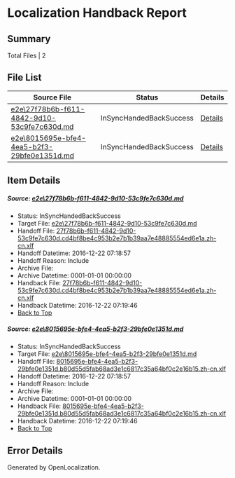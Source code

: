 # <a name='report-top'></a> Localization Handback Report

## Summary
 Total Files | 2

## File List
 Source File | Status | Details 
 ----------- | ------ | ------- 
 [e2e\27f78b6b-f611-4842-9d10-53c9fe7c630d.md](https://github.com/OpenLocalizationTestOrg/ol-test0/blob/c65a9f60c3d924574741bfae91b601b0fe3b83b7/e2e/27f78b6b-f611-4842-9d10-53c9fe7c630d.md) | InSyncHandedBackSuccess | [Details](#d687f1804b8fe0a9a302c996f047fdb04bca30a21)
 [e2e\8015695e-bfe4-4ea5-b2f3-29bfe0e1351d.md](https://github.com/OpenLocalizationTestOrg/ol-test0/blob/94e158e50d08afc270bb1807d4ba41b46baa870b/e2e/8015695e-bfe4-4ea5-b2f3-29bfe0e1351d.md) | InSyncHandedBackSuccess | [Details](#f148e980345e11837df7ff0282c9ccd34a1a0f402)

## Item Details
##### <a name='d687f1804b8fe0a9a302c996f047fdb04bca30a21'></a> Source: [e2e\27f78b6b-f611-4842-9d10-53c9fe7c630d.md](https://github.com/OpenLocalizationTestOrg/ol-test0/blob/c65a9f60c3d924574741bfae91b601b0fe3b83b7/e2e/27f78b6b-f611-4842-9d10-53c9fe7c630d.md)
* Status: InSyncHandedBackSuccess
* Target File: [e2e\27f78b6b-f611-4842-9d10-53c9fe7c630d.md](https://github.com/OpenLocalizationTestOrg/ol-test0-zhcn/blob/247ede0153baddd10920e14f9e5f5931400ef912/e2e/27f78b6b-f611-4842-9d10-53c9fe7c630d.md)
* Handoff File: [27f78b6b-f611-4842-9d10-53c9fe7c630d.cd4bf8be4c953b2e7b1b39aa7e48885554ed6e1a.zh-cn.xlf](https://github.com/OpenLocalizationTestOrg/ol-test0-handoff/blob/dfb167c4052af0c85dda6fb2e138fd08ac075cc4/ol-handoff/OpenLocalizationTestOrg/ol-test0-zhcn/shujia/mt/27f78b6b-f611-4842-9d10-53c9fe7c630d.cd4bf8be4c953b2e7b1b39aa7e48885554ed6e1a.zh-cn.xlf)
* Handoff Datetime: 2016-12-22 07:18:57
* Handoff Reason: Include
* Archive File: 
* Archive Datetime: 0001-01-01 00:00:00
* Handback File: [27f78b6b-f611-4842-9d10-53c9fe7c630d.cd4bf8be4c953b2e7b1b39aa7e48885554ed6e1a.zh-cn.xlf](https://github.com/OpenLocalizationTestOrg/ol-test0-handback/blob/5b60c73556ee1a4227eb9cbac084a61d556cb6ca/ol-handback/OpenLocalizationTestOrg/ol-test0-zhcn/shujia/mt/27f78b6b-f611-4842-9d10-53c9fe7c630d.cd4bf8be4c953b2e7b1b39aa7e48885554ed6e1a.zh-cn.xlf)
* Handback Datetime: 2016-12-22 07:19:46
* [Back to Top](#report-top)

##### <a name='f148e980345e11837df7ff0282c9ccd34a1a0f402'></a> Source: [e2e\8015695e-bfe4-4ea5-b2f3-29bfe0e1351d.md](https://github.com/OpenLocalizationTestOrg/ol-test0/blob/94e158e50d08afc270bb1807d4ba41b46baa870b/e2e/8015695e-bfe4-4ea5-b2f3-29bfe0e1351d.md)
* Status: InSyncHandedBackSuccess
* Target File: [e2e\8015695e-bfe4-4ea5-b2f3-29bfe0e1351d.md](https://github.com/OpenLocalizationTestOrg/ol-test0-zhcn/blob/247ede0153baddd10920e14f9e5f5931400ef912/e2e/8015695e-bfe4-4ea5-b2f3-29bfe0e1351d.md)
* Handoff File: [8015695e-bfe4-4ea5-b2f3-29bfe0e1351d.b80d55d5fab68ad3e1c6817c35a64bf0c2e16b15.zh-cn.xlf](https://github.com/OpenLocalizationTestOrg/ol-test0-handoff/blob/dfb167c4052af0c85dda6fb2e138fd08ac075cc4/ol-handoff/OpenLocalizationTestOrg/ol-test0-zhcn/shujia/mt/8015695e-bfe4-4ea5-b2f3-29bfe0e1351d.b80d55d5fab68ad3e1c6817c35a64bf0c2e16b15.zh-cn.xlf)
* Handoff Datetime: 2016-12-22 07:18:57
* Handoff Reason: Include
* Archive File: 
* Archive Datetime: 0001-01-01 00:00:00
* Handback File: [8015695e-bfe4-4ea5-b2f3-29bfe0e1351d.b80d55d5fab68ad3e1c6817c35a64bf0c2e16b15.zh-cn.xlf](https://github.com/OpenLocalizationTestOrg/ol-test0-handback/blob/5b60c73556ee1a4227eb9cbac084a61d556cb6ca/ol-handback/OpenLocalizationTestOrg/ol-test0-zhcn/shujia/mt/8015695e-bfe4-4ea5-b2f3-29bfe0e1351d.b80d55d5fab68ad3e1c6817c35a64bf0c2e16b15.zh-cn.xlf)
* Handback Datetime: 2016-12-22 07:19:46
* [Back to Top](#report-top)


## Error Details

Generated by OpenLocalization.
